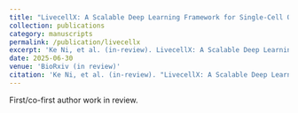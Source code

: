 ```yaml
---
title: "LivecellX: A Scalable Deep Learning Framework for Single-Cell Object-Oriented Analysis"
collection: publications
category: manuscripts
permalink: /publication/livecellx
excerpt: 'Ke Ni, et al. (in-review). LivecellX: A Scalable Deep Learning Framework for Single-Cell Object-Oriented Analysis. BioRxiv.'
date: 2025-06-30
venue: 'BioRxiv (in review)'
citation: 'Ke Ni, et al. (in-review). "LivecellX: A Scalable Deep Learning Framework for Single-Cell Object-Oriented Analysis." BioRxiv.'
---
```


First/co-first author work in review.
